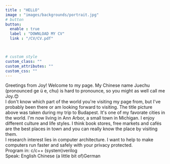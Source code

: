 ```yaml
---
title : "HELLO"
image : "images/backgrounds/portrait.jpg"
# button
button:
  enable : true
  label : "DOWNLOAD MY CV"
  link : "/CV/CV.pdf"



# custom style
custom_class: "" 
custom_attributes: "" 
custom_css: ""
---
```

Greetings from Joy! Welcome to my page. My Chinese name Juechu (pronounced ge ü e, chu) is hard to pronounce, so you might as well call me Joy.😊 <br>
I don't know which part of the world you're visiting my page from, but I've probably been there or am looking forward to visiting. The title picture above was taken during my trip to Budapest. It's one of my favorate cities in the world. I'm now living in Ann Arbor, a small town in Michigan. I enjoy different culture and life styles. I think book stores, free markets and cafés are the best places in town and you can really know the place by visiting them. <br>
I research interest lies in computer architecture. I want to help to make computers run faster and safely with your privacy protected. <br>
Program in: c/c++ (system)verilog <br>
Speak: English Chinese (a little bit of)German
